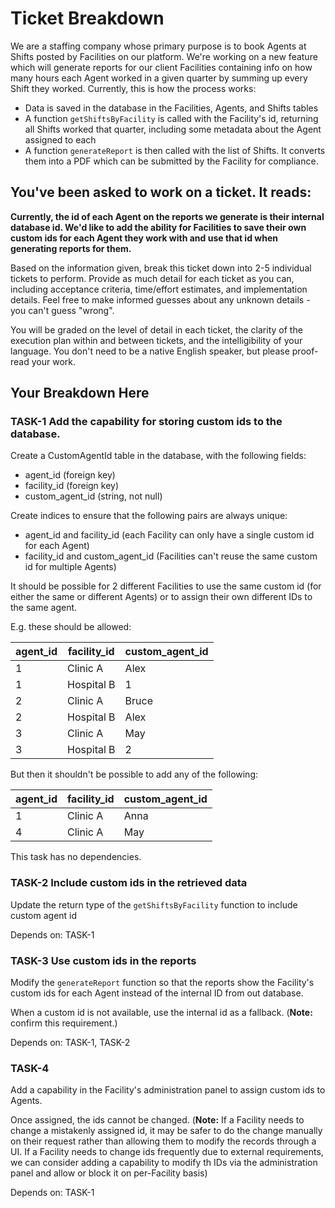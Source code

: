 # Ticket Breakdown
We are a staffing company whose primary purpose is to book Agents at Shifts posted by Facilities on our platform. We're working on a new feature which will generate reports for our client Facilities containing info on how many hours each Agent worked in a given quarter by summing up every Shift they worked. Currently, this is how the process works:

- Data is saved in the database in the Facilities, Agents, and Shifts tables
- A function `getShiftsByFacility` is called with the Facility's id, returning all Shifts worked that quarter, including some metadata about the Agent assigned to each
- A function `generateReport` is then called with the list of Shifts. It converts them into a PDF which can be submitted by the Facility for compliance.

## You've been asked to work on a ticket. It reads:

**Currently, the id of each Agent on the reports we generate is their internal database id. We'd like to add the ability for Facilities to save their own custom ids for each Agent they work with and use that id when generating reports for them.**


Based on the information given, break this ticket down into 2-5 individual tickets to perform. Provide as much detail for each ticket as you can, including acceptance criteria, time/effort estimates, and implementation details. Feel free to make informed guesses about any unknown details - you can't guess "wrong".


You will be graded on the level of detail in each ticket, the clarity of the execution plan within and between tickets, and the intelligibility of your language. You don't need to be a native English speaker, but please proof-read your work.

## Your Breakdown Here

### TASK-1 Add the capability for storing custom ids to the database.

Create a CustomAgentId table in the database, with the following fields:
- agent_id (foreign key)
- facility_id (foreign key)
- custom_agent_id (string, not null)

Create indices to ensure that the following pairs are always unique:
- agent_id and facility_id (each Facility can only have a single custom id for each Agent)
- facility_id and custom_agent_id (Facilities can't reuse the same custom id for multiple Agents)

It should be possible for 2 different Facilities to use the same custom id (for either the same or different Agents) or to assign their own different IDs to the same agent.

E.g. these should be allowed:

| agent_id | facility_id | custom_agent_id |
|----------|-------------|-----------------|
|        1 |    Clinic A |            Alex |
|        1 |  Hospital B |               1 |
|        2 |    Clinic A |           Bruce |
|        2 |  Hospital B |            Alex |
|        3 |    Clinic A |             May |
|        3 |  Hospital B |               2 |

But then it shouldn't be possible to add any of the following:

| agent_id | facility_id | custom_agent_id |
|----------|-------------|-----------------|
|        1 |    Clinic A |            Anna |
|        4 |    Clinic A |             May |

This task has no dependencies.


### TASK-2 Include custom ids in the retrieved data

Update the return type of the `getShiftsByFacility` function to include custom agent id

Depends on: TASK-1

### TASK-3 Use custom ids in the reports

Modify the `generateReport` function so that the reports show the Facility's custom ids for each Agent instead of the internal ID from out database.

When a custom id is not available, use the internal id as a fallback. (**Note:** confirm this requirement.)

Depends on: TASK-1, TASK-2

### TASK-4

Add a capability in the Facility's administration panel to assign custom ids to Agents.

Once assigned, the ids cannot be changed. (**Note:** If a Facility needs to change a mistakenly assigned id, it may be safer to do the change manually on their request rather than allowing them to modify the records through a UI. If a Facility needs to change ids frequently due to external requirements, we can consider adding a capability to modify th IDs via the administration panel and allow or block it on per-Facility basis)

Depends on: TASK-1
